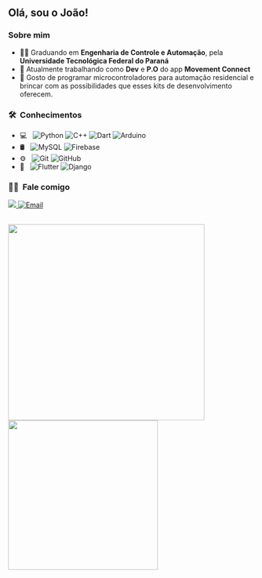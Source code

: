 
<h2> Olá, sou o João!</h2>

<h3> Sobre mim </h3>

- :man_student: Graduando em <strong>Engenharia de Controle e Automação</strong>, pela <strong>Universidade Tecnológica Federal do Paraná</strong>
- :iphone: Atualmente trabalhando como <strong>Dev</strong> e <strong>P.O</strong> do app <strong>Movement Connect</strong>
- :mechanical_arm: Gosto de programar microcontroladores para automação residencial e brincar com as possibilidades que esses kits de desenvolvimento oferecem.

<h3> 🛠 &nbsp;Conhecimentos</h3>

- 💻 &nbsp;
  ![Python](https://img.shields.io/badge/python-3670A0?style=flat&logo=python&logoColor=ffdd54)
  ![C++](https://img.shields.io/badge/c++-%2300599C.svg?style=flat&logo=c%2B%2B&logoColor=white)
  ![Dart](https://img.shields.io/badge/dart-%230175C2.svg?style=flat&logo=dart&logoColor=white)
  ![Arduino](https://img.shields.io/badge/-Arduino-00979D?style=flat&logo=Arduino&logoColor=white)
- 🛢 &nbsp;
  ![MySQL](https://img.shields.io/badge/mysql-4479A1.svg?style=flat&logo=mysql&logoColor=white)
  ![Firebase](https://img.shields.io/badge/firebase-a08021?style=flat&logo=firebase&logoColor=ffcd34)
- ⚙️ &nbsp;
  ![Git](https://img.shields.io/badge/git-%23F05033.svg?style=flat&logo=git&logoColor=white)
  ![GitHub](https://img.shields.io/badge/github-%23121011.svg?style=flat&logo=github&logoColor=white)
- 🔧 &nbsp;
  ![Flutter](https://img.shields.io/badge/Flutter-%2302569B.svg?style=flat&logo=Flutter&logoColor=white)
  ![Django](https://img.shields.io/badge/django-%23092E20.svg?style=flat&logo=django&logoColor=white)


<h3> 🤝🏻 &nbsp;Fale comigo</h3>

  <a href="https://www.linkedin.com/in/joaojordan" alt="Linkedin">
    <img src="https://img.shields.io/badge/linkedin-%230077B5.svg?style=for-the-badge&logo=linkedin&logoColor=white&link=https://www.linkedin.com/in/joaojordan"/>
  </a>
  <a href="mailto:dev.joao.jordan@gmail.com">
    <img alt="Email" src="https://img.shields.io/badge/Gmail-D14836?style=for-the-badge&logo=gmail&logoColor=white">
  </a>
</p>

<br/>

<a href="https://github.com/joao-jordan">
  <img width="400" src="https://github-readme-stats.vercel.app/api?username=joao-jordan&theme=radical&show_icons=true" />
  <img width="305" src="https://github-readme-stats.vercel.app/api/top-langs/?username=joao-jordan&theme=radical&layout=compact" />
</a>




